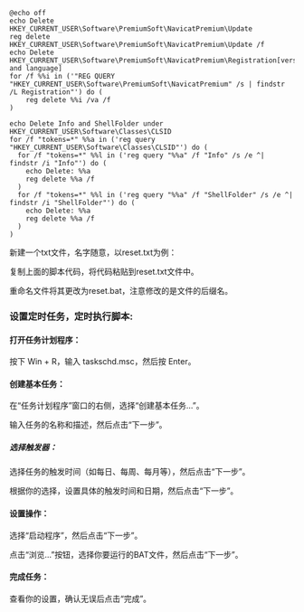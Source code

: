```shell
@echo off
echo Delete HKEY_CURRENT_USER\Software\PremiumSoft\NavicatPremium\Update
reg delete HKEY_CURRENT_USER\Software\PremiumSoft\NavicatPremium\Update /f
echo Delete HKEY_CURRENT_USER\Software\PremiumSoft\NavicatPremium\Registration[version and language]
for /f %%i in ('"REG QUERY "HKEY_CURRENT_USER\Software\PremiumSoft\NavicatPremium" /s | findstr /L Registration"') do (
    reg delete %%i /va /f
)

echo Delete Info and ShellFolder under HKEY_CURRENT_USER\Software\Classes\CLSID
for /f "tokens=*" %%a in ('reg query "HKEY_CURRENT_USER\Software\Classes\CLSID"') do (
  for /f "tokens=*" %%l in ('reg query "%%a" /f "Info" /s /e ^| findstr /i "Info"') do (
    echo Delete: %%a
    reg delete %%a /f
  )
  for /f "tokens=*" %%l in ('reg query "%%a" /f "ShellFolder" /s /e ^| findstr /i "ShellFolder"') do (
    echo Delete: %%a
    reg delete %%a /f
  )
)
```

新建一个txt文件，名字随意，以reset.txt为例：

复制上面的脚本代码，将代码粘贴到reset.txt文件中。

重命名文件将其更改为reset.bat，注意修改的是文件的后缀名。


### 设置定时任务，定时执行脚本:

#### 打开任务计划程序：

按下 Win + R，输入 taskschd.msc，然后按 Enter。

#### 创建基本任务：

在“任务计划程序”窗口的右侧，选择“创建基本任务…”。

输入任务的名称和描述，然后点击“下一步”。

##### 选择触发器：

选择任务的触发时间（如每日、每周、每月等），然后点击“下一步”。

根据你的选择，设置具体的触发时间和日期，然后点击“下一步”。

#### 设置操作：

选择“启动程序”，然后点击“下一步”。

点击“浏览…”按钮，选择你要运行的BAT文件，然后点击“下一步”。

#### 完成任务：

查看你的设置，确认无误后点击“完成”。

